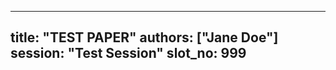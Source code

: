 <!-- content/publication/paper999/index.md -->
---
title: "TEST PAPER"
authors: ["Jane Doe"]
session: "Test Session"
slot_no: 999
---